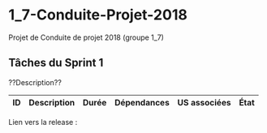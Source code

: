 # 1_7-Conduite-Projet-2018
Projet de Conduite de projet 2018 (groupe 1_7)

## Tâches du Sprint 1
??Description??

|ID|Description|Durée|Dépendances|US associées|État|
|--|-----------|-----|-----------|------------|----|








Lien vers la release :
